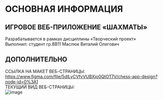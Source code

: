 # ОСНОВНАЯ ИНФОРМАЦИЯ
## ИГРОВОЕ ВЕБ-ПРИЛОЖЕНИЕ «ШАХМАТЫ»
Разрабатывается в рамках дисциплины  «Творческий проект»\
Выполнил: студент гр.8В11 Маслюк Виталий Олегович
## ДОПОЛНИТЕЛЬНО
ССЫЛКА НА МАКЕТ ВЕБ-СТРАНИЦЫ: https://www.figma.com/file/5dlLyCVfvVUBXjo0QtOT7V/chess-app-design?node-id=0%3A1 \
ТЕКУЩИЙ ВИД ВЕБ-СТРАНИЦЫ:\
![image](https://user-images.githubusercontent.com/98162330/174494428-48d49545-6133-4bb0-a10a-1ffc27f0898d.png)

